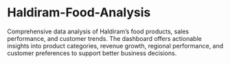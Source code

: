 # Haldiram-Food-Analysis
Comprehensive data analysis of Haldiram’s food products, sales performance, and customer trends. The dashboard offers actionable insights into product categories, revenue growth, regional performance, and customer preferences to support better business decisions.
